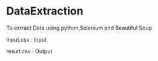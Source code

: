 # DataExtraction
To extract Data using python,Selenium and Beautiful Soup


Input.csv : Input


result.csv : Output
